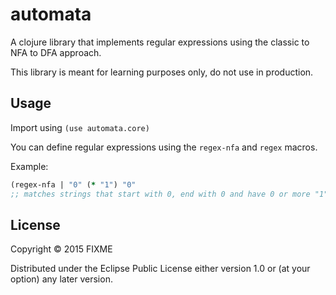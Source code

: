 # automata

A clojure library that implements regular expressions using the classic
to NFA to DFA approach.

This library is meant for learning purposes only, do not use in
production.

## Usage

Import using `(use automata.core)`

You can define regular expressions using the `regex-nfa` and `regex` macros.

Example:
```clojure
(regex-nfa | "0" (* "1") "0"
;; matches strings that start with 0, end with 0 and have 0 or more "1"s in between
```

## License

Copyright © 2015 FIXME

Distributed under the Eclipse Public License either version 1.0 or (at
your option) any later version.

